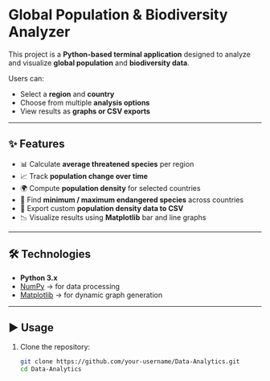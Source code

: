 # Global Population & Biodiversity Analyzer

This project is a **Python-based terminal application** designed to analyze and visualize **global population** and **biodiversity data**.  

Users can:
- Select a **region** and **country**  
- Choose from multiple **analysis options**  
- View results as **graphs or CSV exports**

---

## ✨ Features
- 📊 Calculate **average threatened species** per region  
- 📈 Track **population change over time**  
- 🌍 Compute **population density** for selected countries  
- 🔎 Find **minimum / maximum endangered species** across countries  
- 📑 Export custom **population density data to CSV**  
- 📉 Visualize results using **Matplotlib** bar and line graphs  

---

## 🛠️ Technologies
- **Python 3.x**
- [NumPy](https://numpy.org/) → for data processing  
- [Matplotlib](https://matplotlib.org/) → for dynamic graph generation  

---

## ▶️ Usage
1. Clone the repository:
   ```bash
   git clone https://github.com/your-username/Data-Analytics.git
   cd Data-Analytics
